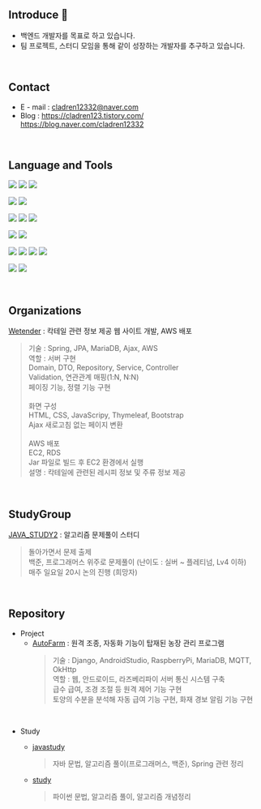 ## Introduce 👋
* 백엔드 개발자를 목표로 하고 있습니다.
* 팀 프로젝트, 스터디 모임을 통해 같이 성장하는 개발자를 추구하고 있습니다.

<br>

## Contact
* E - mail : cladren12332@naver.com
* Blog     : https://cladren123.tistory.com/ <br>
             https://blog.naver.com/cladren12332

<br>



## Language and Tools
<img src="https://img.shields.io/badge/Java-007396?style=for-the-badge&logo=Java&logoColor=white"/></a>
<img src="https://img.shields.io/badge/Python-3766AB?style=for-the-badge&logo=Python&logoColor=white"/></a>
<img src="https://img.shields.io/badge/C++-00599C?style=for-the-badge&logo=C++&logoColor=white"/></a>

<img src="https://img.shields.io/badge/MySQL-4479A1?style=for-the-badge&logo=MySQL&logoColor=white"/></a>
<img src="https://img.shields.io/badge/MariaDB-003545?style=for-the-badge&logo=MariaDB&logoColor=white"/></a>

<img src="https://img.shields.io/badge/Spring-6DB33F?style=for-the-badge&logo=Spring&logoColor=white"/></a>
<img src="https://img.shields.io/badge/SpringBoot-6DB33F?style=for-the-badge&logo=SpringBoot&logoColor=white"/></a>
<img src="https://img.shields.io/badge/Django-092E20?style=for-the-badge&logo=Django&logoColor=white"/></a>

<img src="https://img.shields.io/badge/RaspberryPi-A22846?style=for-the-badge&logo=RaspberryPi&logoColor=white"/></a>
<img src="https://img.shields.io/badge/Arduino-00979D?style=for-the-badge&logo=Arduino&logoColor=white"/></a>

<img src="https://img.shields.io/badge/HTML-E34F26?style=for-the-badge&logo=HTML&logoColor=white"/></a>
<img src="https://img.shields.io/badge/CSS-F43059?style=for-the-badge&logo=CSS&logoColor=white"/></a>
<img src="https://img.shields.io/badge/JavaScript-F7DF1E?style=for-the-badge&logo=JavaScript&logoColor=white"/></a>
<img src="https://img.shields.io/badge/Bootstrap-7952B3?style=for-the-badge&logo=Bootstrap&logoColor=white"/></a>

<img src="https://img.shields.io/badge/Github-181717?style=for-the-badge&logo=Github&logoColor=white"/></a>
<img src="https://img.shields.io/badge/Notion-000000?style=for-the-badge&logo=Notion&logoColor=white"/></a>

<br>



## Organizations
[Wetender](https://github.com/we-tender) : 칵테일 관련 정보 제공 웹 사이트 개발, AWS 배포
> 기술 : Spring, JPA, MariaDB, Ajax, AWS  <br>
> 역할 : 서버 구현 <br>
>        Domain, DTO, Repository, Service, Controller <br>
>        Validation, 연관관계 매핑(1:N, N:N) <br>
>        페이징 기능, 정렬 기능 구현 <br> <br>
>        화면 구성 <br>
>        HTML, CSS, JavaScripy, Thymeleaf, Bootstrap <br>
>        Ajax 새로고침 없는 페이지 변환 <br> <br>
>        AWS 배포 <br>
>        EC2, RDS <br>
>        Jar 파일로 빌드 후 EC2 환경에서 실행 <br>
> 설명 : 칵테일에 관련된 레시피 정보 및 주류 정보 제공


<br>



## StudyGroup
[JAVA_STUDY2](https://github.com/cladren123/JAVA_STUDY2) : 알고리즘 문제풀이 스터디
> 돌아가면서 문제 출제 <br>
> 백준, 프로그래머스 위주로 문제풀이 (난이도 : 실버 ~ 플레티넘, Lv4 이하) <br>
> 매주 일요일 20시 논의 진행 (희망자)

<br>



## Repository
* Project <br>
  * [AutoFarm](https://github.com/cladren123/AutoFarm) : 원격 조종, 자동화 기능이 탑재된 농장 관리 프로그램 <br>
    > 기술 : Django, AndroidStudio, RaspberryPi, MariaDB, MQTT, OkHttp <br>
    > 역할 : 웹, 안드로이드, 라즈베리파이 서버 통신 시스템 구축 <br>
             급수 급여, 조경 조절 등 원격 제어 기능 구현 <br>
             토양의 수분을 분석해 자동 급여 기능 구현, 화재 경보 알림 기능 구현
             
<br>             
             
* Study <br>
  * [javastudy](https://github.com/cladren123/javastudy) <br>
    > 자바 문법, 알고리즘 풀이(프로그래머스, 백준), Spring 관련 정리

  * [study](https://github.com/cladren123/study)
    > 파이썬 문법, 알고리즘 풀이, 알고리즘 개념정리
  




<br>

<!--
**cladren123/cladren123** is a ✨ _special_ ✨ repository because its `README.md` (this file) appears on your GitHub profile.

Here are some ideas to get you started:

- 🔭 I’m currently working on ...
- 🌱 I’m currently learning ...
- 👯 I’m looking to collaborate on ...
- 🤔 I’m looking for help with ...
- 💬 Ask me about ...
- 📫 How to reach me: ...
- 😄 Pronouns: ...
- ⚡ Fun fact: ...
-->
